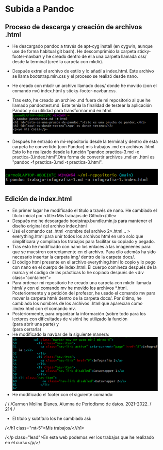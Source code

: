 # Subida a Pandoc
## Proceso de descarga y creación de archivos .html
- He descargado pandoc a través de apt-cyg install (en cygwin, aunque use de forma habitual git bash). He descomprimido la carpeta sticky-footer-navbar/ y he creado dentro de ella una carpeta llamada css/ desde la terminal (creé la carpeta con mkdir). 
- Después extraí el archivo de estilo y lo añadí a index.html. Este archivo se llama bootstrap.min.css y el proceso se realizó desde nano.
- He creado con mkdir un archivo llamado docs/ donde he movido (con el comando mv) index.html y sticky-footer-navbar.css.

- Tras esto, he creado un archivo .md fuera de mi repositorio al que he llamado pandoctest.md. Este tenía la finalidad de testear la aplicación Pandoc y su utilidad para transformar md en html. 
![testeo de pandoctest.md](/img/terminal-prueba-pacdoc.PNG)
- Después he entrado en mi-repositorio desde la terminal y dentro de esta carpeta he convertido (con Pandoc) mis trabajos .md en archivos .html. Esto lo he realizado desde la función "pandoc practica-3.md -o practica-3.index.html".Otra forma de convertir archivos .md en .html es "pandoc -f practica-3.md -t practica-3.html". 

![conversión oficial](/img/terminal-oficial-pandoc.PNG) 
## Edición de index.html
- En primer lugar he modificado el título a través de nano. He cambiado el título inicial por \<title\>Mis trabajos de Github\<\/title\>
- Después me he descargado bootstrap.bundle.min.js para mantener el diseño original del archivo index.html
- Usé el comando cat <nombre del archivo>.html <nombre del archivo 2>.html...  > everything.html para unir todos los archivos html en uno solo que simplificara y compilara los trabajos para facilitar su copiado y pegado.
- Tras esto he modificado con nano los enlaces a las imagenenes para que se muestren correctamente en el archivo. Para ello además ha sido necesario insertar la carpeta img/ dentro de la carpeta docs/. 
- El código html presente en el archivo everything.html lo copio y lo pego con nano en el cuerpo de index.html. El cuerpo comineza después de la marca <!--Begin page content--> y el código de las prácticas lo he copiado después de \<div class\=\"container\"\>  
- Para ordenar mi repositorio he creado una carpeta con mkdir llamada html/ y con el comando mv he movido los archivos *.html. Posteriormente y a petición del profesor, he usado el comando mv para mover la carpeta html/ dentro de la carpeta docs/. Por último, he cambiado los nombres de los archivos .html que aparecían como .index.html con el comando mv.
- Posteriormente, para organizar la información (sobre todo para los lectores con dificultades de visión) he utilizado la función <section> (para abrir una parte) y </section> (para cerrarla)
- He modificado la navbar de la siguiente manera:
![modificiación de la navbar](/img/Cambiar-el-navbar.PNG)
- He modificado el footer con el siguiente comando:

</footer class="footer mt-auto py-3 bg-light"/>/
       </div class="container"\/>/
     </span class="text-muted"/>/Carmen Molina Blanes. Alumna de Periodismo de datos. 2021-2022.</span>
   </div>/
214 </footer>/

- El título y subtítulo los he cambiado así:

/</h1 class="mt-5">Mis trabajos/<//h1>

 /</p class="lead">En esta web podemos ver los trabajos que he realizado en el curso</p/>/
